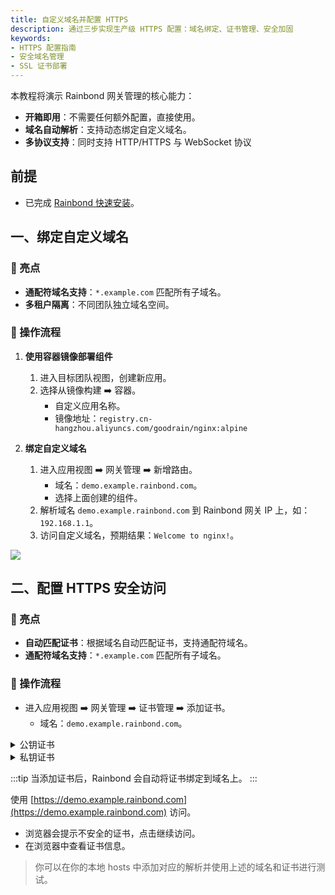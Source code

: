 ```yaml
---
title: 自定义域名并配置 HTTPS
description: 通过三步实现生产级 HTTPS 配置：域名绑定、证书管理、安全加固
keywords:
- HTTPS 配置指南
- 安全域名管理
- SSL 证书部署
---
```


本教程将演示 Rainbond 网关管理的核心能力：
- **开箱即用**：不需要任何额外配置，直接使用。
- **域名自动解析**：支持动态绑定自定义域名。
- **多协议支持**：同时支持 HTTP/HTTPS 与 WebSocket 协议

## 前提

- 已完成 [Rainbond 快速安装](/docs/quick-start/quick-install)。

## 一、绑定自定义域名

### 🚀 亮点

- **通配符域名支持**：`*.example.com` 匹配所有子域名。
- **多租户隔离**：不同团队独立域名空间。

### 🧩 操作流程

1. **使用容器镜像部署组件**
    1. 进入目标团队视图，创建新应用。
    2. 选择从镜像构建 ➡️ 容器。
        - 自定义应用名称。
        - 镜像地址：`registry.cn-hangzhou.aliyuncs.com/goodrain/nginx:alpine`

2. **绑定自定义域名**
    1. 进入应用视图 ➡️ 网关管理 ➡️ 新增路由。
        - 域名：`demo.example.rainbond.com`。
        - 选择上面创建的组件。
    2. 解析域名 `demo.example.rainbond.com` 到 Rainbond 网关 IP 上，如：`192.168.1.1`。
    3. 访问自定义域名，预期结果：`Welcome to nginx!`。

![](/docs/tutorial/custom-gateway/gateway.png)

## 二、配置 HTTPS 安全访问

### 🚀 亮点

- **自动匹配证书**：根据域名自动匹配证书，支持通配符域名。
- **通配符域名支持**：`*.example.com` 匹配所有子域名。

### 🧩 操作流程

- 进入应用视图 ➡️ 网关管理 ➡️ 证书管理 ➡️ 添加证书。
    - 域名：`demo.example.rainbond.com`。

<details>
<summary>公钥证书</summary>

```bash
-----BEGIN CERTIFICATE-----
MIIDODCCAiCgAwIBAgIRAOc7NBTTjptMR3YGoG2njyUwDQYJKoZIhvcNAQELBQAw
gYoxEjAQBgNVBAMMCWxkZGdvLm5ldDEMMAoGA1UECwwDZGV2MQ4wDAYDVQQKDAVs
ZGRnbzELMAkGA1UEBhMCQ04xIzAhBgkqhkiG9w0BCQEWFGxlY2hlbmdhZG1pbkAx
MjYuY29tMREwDwYDVQQHDAhzaGFuZ2hhaTERMA8GA1UECAwIc2hhbmdoYWkwHhcN
MjUwMjI3MDg1NzAwWhcNMjcwMjI3MDg1NzAwWjAkMSIwIAYDVQQDDBlkZW1vLmV4
YW1wbGUucmFpbmJvbmQuY29tMIIBIjANBgkqhkiG9w0BAQEFAAOCAQ8AMIIBCgKC
AQEAjTna6IavHIvzpBxjGRMRspyHU8M4oQ4EWrt8Jz3NBi2FNf8/jaOXaDb3fn5T
2iLV9TzUw+iCg4nlmtnQFbCXMEGVmXNQ46yunUppy6bYyEfh2iw4OwVJszU/PhmT
JEQ4uTudnw3kdaiUW3Tomf7XaXxnJStFn7VV0Ho6NGk5hJPwFnL1f1qcZf1EHzam
B3hkNrebftdWwy5HHoCHrX3YfvL0xA2neswBg1Hip8lKgOeMsj1evMBlBNRS8v7d
qGVN1RQ4E3TunQFRkYHrPzwcGCgpMKbxNaDytBhq3OVOeveHaPwY9aUqAUtUIxzN
2UP87MX3JzCjBaiUugbmuKx2hwIDAQABMA0GCSqGSIb3DQEBCwUAA4IBAQArpvB/
x5OmZqUzIba+D0yLACYF+wA1Dsr53mBZ1xCOHXxgnSGMrOSMkt8YbmjjJ35s7tQM
9fgZYtum86RJgk99Eve6nsAM3aSZ4lekUZdBR8jY5GvmoQp6hp1nLCktd1hdoBF2
AafXQ92Rl66CXawHbcDuNq+QkvDjANTj9rCPZWROlZsK8ebKZSA+SWlpIBpKDM5g
1u+Nt7rKz3beCf/ScE9WPrAdo4goUvfRScMlE8AUWYzIqLuMrVCQS34fySC4v/iI
FBjC9TyoEizqi/cPyJ0XWZXDtgWie9NLWDLNaR2ltqzAVueZml4QvxrMLDqgp7Rn
U6VLQSN6NTjNzZHu
-----END CERTIFICATE-----
```

</details>


<details>
<summary>私钥证书</summary>

```bash
-----BEGIN RSA PRIVATE KEY-----
MIIEvAIBADANBgkqhkiG9w0BAQEFAASCBKYwggSiAgEAAoIBAQCNOdrohq8ci/Ok
HGMZExGynIdTwzihDgRau3wnPc0GLYU1/z+No5doNvd+flPaItX1PNTD6IKDieWa
2dAVsJcwQZWZc1DjrK6dSmnLptjIR+HaLDg7BUmzNT8+GZMkRDi5O52fDeR1qJRb
dOiZ/tdpfGclK0WftVXQejo0aTmEk/AWcvV/Wpxl/UQfNqYHeGQ2t5t+11bDLkce
gIetfdh+8vTEDad6zAGDUeKnyUqA54yyPV68wGUE1FLy/t2oZU3VFDgTdO6dAVGR
ges/PBwYKCkwpvE1oPK0GGrc5U5694do/Bj1pSoBS1QjHM3ZQ/zsxfcnMKMFqJS6
Bua4rHaHAgMBAAECggEASaBq/yUQcCqKd/mQtIbbiCnQ55t0j4qWPJNYE8FFfT4I
H/GVuYsbKWrWtuy3XJciwrrXFdfHCzq+KG/76wLon3DhxGF5P2lMk5Yy98hhZnEL
T0oUeri0Bqjw8rg0nQiwJentr/l3LNwZlGCrz3Ur6sO/poIbxzqrpYfDhoWBRhtw
AxkV3kIyk4ai/PEHzNoTpV76TSyOZHb0r7bHcUiXlyrCfQbGVjCrTESTM/pEV+yj
WL/whpquWjqklEt8kkVr3Zgpf8up7wK+qEs99eU49C4uICIZq7kQh37iCkFuX+2Z
+c+Cbh8gX8dpwDKY9gECX+j6YMFE6d4w3Xxt8k+r8QKBgQDE702cL+612OovBxAD
wtGUwIIQubOxKiuVBQ2qXXEd/N3n0rsBOendC1FkbaQR3gWHJAUDKACxSBSUJd7C
SZbKiy7UoDxwmx88O6aXR3BTq1TpiY8LW1IkYavQQi8uzMsEwHGsKyu9zevGYxND
4RGgHxITf1+h/4aE3B7AmpCdvwKBgQC3lTgWkEEp+qjsWkm9GZ9Z/UBTjk80ZEZh
/5aUokfmDKuf54FsTk12g2gY7EOBA3C3Z5vMLvPjcYQH2OF9/1QTOLkIEg4nTD4B
UoQLcD7wHjByaay7h0EVyEPRUHiazcFhu5VTLSuX3F7j8MgVEqNsVC1q0RSzxEHa
6Vad37ppOQKBgC15SIWBN/C7ps+3JMaJjNV5Yk80Yj7NiwS9BvvI2d7fzenC6jWN
RugoveGfw5vwlXwwIAwrh4VoLIBNAlQApBYe73Bfk7U4zIyfBYe3EkPvswq+Hc60
hpIqD39mWPjIhzSQr27fBRmt2/ySUheBeA1uP0FLTyzcERbKsTsuNaiHAoGAGT0o
kuGOM+lEJApdrOPC5qpMl7Au73MBwiNTXmfZHqWLStaXEn7JY4u5WgPRXAFPE8fo
wW+LFC/dCP8mMR5TPrlDpvpke76dn6zqfnAWFwjvfCtPFhEIP6hiunonupCjD36s
jtzc62nemdPWjh8b3J7OB6tq/zPyIdiGkfnaNPECgYBxTsMamlvI1S3mjqsEXo9U
oHDba6b8tGnVZvHYerMUwgXZuvkmzZD3+DsOFNG/pTAQfrERhQmxymE7YnDwL5AH
bW16ypsllRzVWEXB69yzO9M4nw8I5Gt18dCrHR/t2GBbmQgmJCSeix7G3iUTWiD9
AycFKgRmGX9GFTafZcJfYw==
-----END RSA PRIVATE KEY-----
```

</details>


:::tip
当添加证书后，Rainbond 会自动将证书绑定到域名上。
:::

使用 [https://demo.example.rainbond.com](https://demo.example.rainbond.com) 访问。
- 浏览器会提示不安全的证书，点击继续访问。
- 在浏览器中查看证书信息。

> 你可以在你的本地 hosts 中添加对应的解析并使用上述的域名和证书进行测试。

